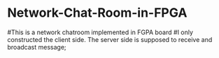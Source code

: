 # Network-Chat-Room-in-FPGA
#This is a network chatroom implemented in FGPA board
#I only constructed the client side. The server side is supposed to receive and broadcast message;
